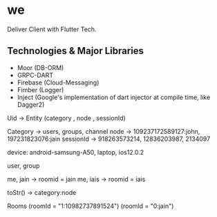 # we

Deliver Client with Flutter Tech.

## Technologies & Major Libraries
- Moor (DB-ORM)
- GRPC-DART
- Firebase (Cloud-Messaging)
- Fimber (Logger)
- Inject (Google's implementation of dart injector at compile time, like Dagger2)


Uid -> Entity (category , node , sessionId)

Category -> users, groups, channel
node -> 109237172589127:john, 197231823076:jain
sessionId -> 918263573214, 12836203987, 2134097

device: android-samsung-A50, laptop, ios12.0.2

user, group

me, jain -> roomid = jain
me, iais -> roomid = iais

toStr() -> category:node

Rooms
(roomId = "1:10982737891524")
(roomId = "0:jain")